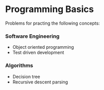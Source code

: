 # Programming Basics
Problems for practing the following concepts:

### Software Engineering
- Object oriented programming
- Test driven development

### Algorithms
- Decision tree
- Recursive descent parsing


